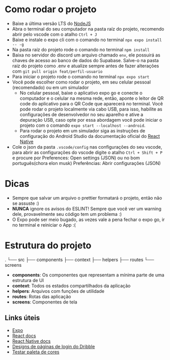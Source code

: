 # Como rodar o projeto

- Baixe a última versão LTS do [NodeJS](https://nodejs.org/en)
- Abra o terminal do seu computador na pasta raíz do projeto, recomendo abrir pelo vscode com o atalho `Ctrl + J`
- Baixe e instale o expo cli com o comando no terminal `npx expo install -- -g`
- Na pasta raíz do projeto rode o comando no terminal `npm install`
- Baixa no servidor do discord um arquivo chamado `env`, ele possuirá as chaves de acesso ao banco de dados do Supabase. Salve-o na pasta raiz do projeto como .env e atualize sempre antes de fazer alterações com `git pull origin feat/perfil-usuario`
- Para iniciar o projeto rode o comando no terminal `npx expo start`
- Você pode escolher como rodar o projeto, em seu celular pessoal (recomendado) ou em um simulador
    -   No celular pessoal, baixe o aplicativo expo go e conecte o computador e o celular na mesma rede, então, aponte o leitor de QR code do aplicativo para o QR Code que aparecerá no terminal. Você pode rodar o projeto localmente via cabo USB, para isso, habilite as configurações de desenvolvedor no seu aparelho e ative a depuração USB, caso opte por essa abordagem você pode iniciar o projeto com o comando `expo start --localhost --android`.
    -   Para rodar o projeto em um simulador siga as instruções de configuração do Android Studio da documentação oficial do [React Native](https://reactnative.dev/docs/environment-setup?guide=native)
- Cole o json da pasta `.vscode/config` nas configurações do seu vscode, para abrir as configurações do vscode digite o atalho `Ctrl + Shift + P` e procure por Preferences: Open settings (JSON) ou no bom português(chora elon musk) Preferências: Abrir configurações (JSON)

# Dicas

- Sempre que salvar um arquivo o prettier formatará o projeto, então não se assuste :)
- **NUNCA** ignore os avisos do ESLINT! Sempre que você ver um warning dele, provavelmente seu código tem um problema :)
- O Expo pode ser meio bugado, as vezes vale a pena fechar o expo go, ir no terminal e reiniciar o App :(

# Estrutura do projeto

.
└── src
    ├── components
    ├── context
    ├── helpers
    ├── routes
    └── screens

- **components**: Os componentes que representam a mínima parte de uma estrutura de UI
- **context**: Todos os estados compartilhados da aplicação
- **helpers**: Arquivos com funções de utilidade
- **routes**: Rotas das aplicação
- **screens**: Componentes de tela

## Links úteis

- [Expo](https://docs.expo.dev)
- [React docs](https://react.dev)
- [React Native docs](https://reactnative.dev/docs/environment-setup)
- [Designs de páginas de login do Dribble](https://dribbble.com/tags/login)
- [Testar paleta de cores](https://realtimecolors.com/?colors=000000-ffffff-4685ff-f2f2f2-ffb084)